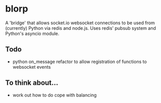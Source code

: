 # blorp
A 'bridge' that allows socket.io websocket connections to be used from (currently) Python via redis and node.js.
Uses redis' pubsub system and Python's asyncio module.

## Todo
- python on_message refactor to allow registration of functions to websocket events


## To think about...
- work out how to do cope with balancing
